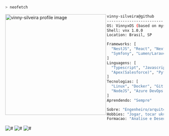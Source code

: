 ```bash
> neofetch
```

<img align="left" src="https://user-images.githubusercontent.com/13592890/126534161-92764060-19de-4e80-b499-ed71ed991c9b.png" alt="vinny-silveira profile image" width="320" />

```bash
vinny-silveira@github
-------------------------
OS: VinnyxOS (based on myself)
Shell: vnx 1.0.0
Location: Brasil, SP

Frameworks: [
  "NestJS", "React", "NextJS",
  "Symfony", "Lumen/Laravel", "Codeigniter",
]
Linguagens: [
  "Typescript", "Javascript", "Java", "PHP",
  "Apex(Salesforce)", "Python", "SQL"
]
Tecnologias: [
  "Linux", "Docker", "Git",
  "NodeJS", "Azure DevOps", ...
]
Aprendendo: "Sempre"

Sobre: "Engenheiro/arquiteto de software 'T-Shaped' apaixonado pelo que faz"
Hobbies: "Jogar, tocar ukulele/violao, viajar, estudar, curtir a família..."
Formacao: "Analise e Desenvolvimento de Sistemas"
```

<p align="left">
<img alt="#" src="https://visitor-badge.glitch.me/badge?page_id=vinny-silveira.vinny-silveira" /> <img alt="#" src="https://img.shields.io/github/followers/vinny-silveira?color=red" /> <img alt="#" src="https://img.shields.io/github/stars/vinny-silveira?affiliations=OWNER%2CCOLLABORATOR%2CORGANIZATION_MEMBER&color=green" />
</p>
